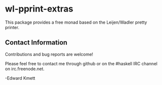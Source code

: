 wl-pprint-extras
================

This package provides a free monad based on the Leijen/Wadler pretty printer.

Contact Information
-------------------

Contributions and bug reports are welcome!

Please feel free to contact me through github or on the #haskell IRC channel on irc.freenode.net.

-Edward Kmett
